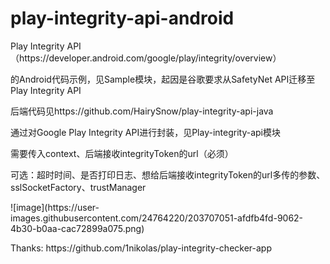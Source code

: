 # play-integrity-api-android
<p>
Play Integrity API（https://developer.android.com/google/play/integrity/overview）
</p>
<p>
的Android代码示例，见Sample模块，起因是谷歌要求从SafetyNet API迁移至Play Integrity API
</p>
<p>
后端代码见https://github.com/HairySnow/play-integrity-api-java
</p>
<p>
通过对Google Play Integrity API进行封装，见Play-integrity-api模块
</p>
<p>
需要传入context、后端接收integrityToken的url（必须）
</p>
<p>
可选：超时时间、是否打印日志、想给后端接收integrityToken的url多传的参数、sslSocketFactory、trustManager
</p>
![image](https://user-images.githubusercontent.com/24764220/203707051-afdfb4fd-9062-4b30-b0aa-cac72899a075.png)
<p>
Thanks: https://github.com/1nikolas/play-integrity-checker-app
</p>
